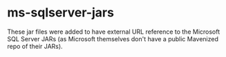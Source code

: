 # ms-sqlserver-jars

These jar files were added to have external URL reference to the Microsoft SQL Server JARs (as Microsoft themselves don't have a public Mavenized repo of their JARs).
